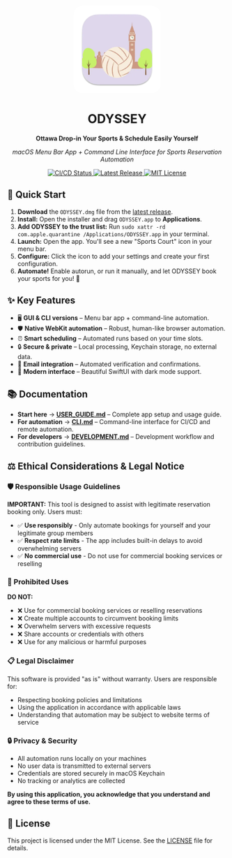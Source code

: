 <div align="center">
  <img src="Sources/Resources/Assets.xcassets/AppIcon.appiconset/icon_512x512.png" alt="ODYSSEY Logo" width="200" style="border-radius: 20px;">
  <h1>ODYSSEY</h1>
  <p><strong>Ottawa Drop-in Your Sports & Schedule Easily Yourself</strong></p>
  <p><em>macOS Menu Bar App + Command Line Interface for Sports Reservation Automation</em></p>
  <p>
    <a href="https://github.com/Amet13/ODYSSEY/actions/workflows/build-release.yml">
<img src="https://github.com/Amet13/ODYSSEY/actions/workflows/build-release.yml/badge.svg" alt="CI/CD Status">
    </a>
    <a href="https://github.com/Amet13/ODYSSEY/releases">
      <img src="https://img.shields.io/github/v/release/Amet13/ODYSSEY?label=version" alt="Latest Release">
    </a>
    <a href="https://github.com/Amet13/ODYSSEY/blob/main/LICENSE">
      <img src="https://img.shields.io/badge/License-MIT-green" alt="MIT License">
    </a>
  </p>
</div>

## 🚀 Quick Start

1. **Download** the `ODYSSEY.dmg` file from the [latest release](https://github.com/Amet13/ODYSSEY/releases/latest/).
2. **Install:** Open the installer and drag `ODYSSEY.app` to **Applications**.
3. **Add ODYSSEY to the trust list:** Run `sudo xattr -rd com.apple.quarantine /Applications/ODYSSEY.app` in your terminal.
4. **Launch:** Open the app. You'll see a new "Sports Court" icon in your menu bar.
5. **Configure:** Click the icon to add your settings and create your first configuration.
6. **Automate!** Enable autorun, or run it manually, and let ODYSSEY book your sports for you! 🎉

## ✨ Key Features

- 🖥️ **GUI & CLI versions** – Menu bar app + command-line automation.
- 🛡️ **Native WebKit automation** – Robust, human-like browser automation.
- ⏰ **Smart scheduling** – Automated runs based on your time slots.
- 🔒 **Secure & private** – Local processing, Keychain storage, no external data.
- 📧 **Email integration** – Automated verification and confirmations.
- 🎨 **Modern interface** – Beautiful SwiftUI with dark mode support.

## 📚 Documentation

- **Start here** → **[USER_GUIDE.md](Documentation/USER_GUIDE.md)** – Complete app setup and usage guide.
- **For automation** → **[CLI.md](Documentation/CLI.md)** – Command-line interface for CI/CD and remote automation.
- **For developers** → **[DEVELOPMENT.md](Documentation/DEVELOPMENT.md)** – Development workflow and contribution guidelines.

## ⚖️ Ethical Considerations & Legal Notice

### 🛡️ Responsible Usage Guidelines

**IMPORTANT:** This tool is designed to assist with legitimate reservation booking only. Users must:

- ✅ **Use responsibly** - Only automate bookings for yourself and your legitimate group members
- ✅ **Respect rate limits** - The app includes built-in delays to avoid overwhelming servers
- ✅ **No commercial use** - Do not use for commercial booking services or reselling

### 🚫 Prohibited Uses

**DO NOT:**

- ❌ Use for commercial booking services or reselling reservations
- ❌ Create multiple accounts to circumvent booking limits
- ❌ Overwhelm servers with excessive requests
- ❌ Share accounts or credentials with others
- ❌ Use for any malicious or harmful purposes

### 📋 Legal Disclaimer

This software is provided "as is" without warranty. Users are responsible for:

- Respecting booking policies and limitations
- Using the application in accordance with applicable laws
- Understanding that automation may be subject to website terms of service

### 🔒 Privacy & Security

- All automation runs locally on your machines
- No user data is transmitted to external servers
- Credentials are stored securely in macOS Keychain
- No tracking or analytics are collected

**By using this application, you acknowledge that you understand and agree to these terms of use.**

## 📄 License

This project is licensed under the MIT License. See the [LICENSE](LICENSE) file for details.
